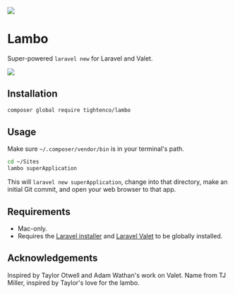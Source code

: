 ![](https://raw.githubusercontent.com/tightenco/lambo/master/lambo.jpg)

# Lambo

Super-powered `laravel new` for Laravel and Valet.

![](https://raw.githubusercontent.com/tightenco/lambo/master/lambo.gif)

## Installation

```bash
composer global require tightenco/lambo
```

## Usage

Make sure `~/.composer/vendor/bin` is in your terminal's path.

```bash
cd ~/Sites
lambo superApplication
```

This will `laravel new superApplication`, change into that directory, make an initial Git commit, and open your web browser to that app.

## Requirements

- Mac-only.
- Requires the [Laravel installer](https://laravel.com/docs/installation#installing-laravel) and [Laravel Valet](https://laravel.com/docs/valet) to be globally installed.

## Acknowledgements

Inspired by Taylor Otwell and Adam Wathan's work on Valet.
Name from TJ Miller, inspired by Taylor's love for the lambo.
